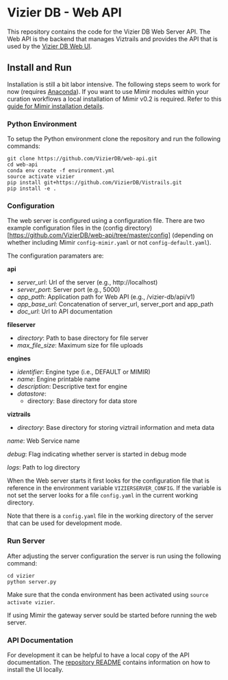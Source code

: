 # Vizier DB - Web API

This repository contains the code for the Vizier DB Web Server API. The Web API is the backend that manages Viztrails and provides the API that is used by the [Vizier DB Web UI](https://github.com/VizierDB/web-ui).

## Install and Run

Installation is still a bit labor intensive. The following steps seem to work for now (requires [Anaconda](https://conda.io/docs/user-guide/install/index.html)). If you want to use Mimir modules within your curation workflows a local installation of Mimir v0.2 is required. Refer to this [guide for Mimir installation details](https://github.com/VizierDB/Vistrails/tree/MimirPackage/vistrails/packages/mimir).

### Python Environment

To setup the Python environment clone the repository and run the following commands:

```
git clone https://github.com/VizierDB/web-api.git
cd web-api
conda env create -f environment.yml
source activate vizier
pip install git+https://github.com/VizierDB/Vistrails.git
pip install -e .
```

### Configuration

The web server is configured using a configuration file. There are two example configuration files in the (config directory)[https://github.com/VizierDB/web-api/tree/master/config] (depending on whether including Mimir ```config-mimir.yaml``` or not ```config-default.yaml```).

The configuration paramaters are:

**api**
- *server_url*: Url of the server (e.g., http://localhost)
- *server_port*: Server port (e.g., 5000)
- *app_path*: Application path for Web API (e.g., /vizier-db/api/v1)
- *app_base_url*: Concatenation of server_url, server_port and app_path
- *doc_url*: Url to API documentation

**fileserver**
- *directory*: Path to base directory for file server
- *max_file_size*: Maximum size for file uploads

**engines**
- *identifier*: Engine type (i.e., DEFAULT or MIMIR)
- *name*: Engine printable name
- *description*: Descriptive text for engine
- *datastore*:
  - directory: Base directory for data store

**viztrails**
 - *directory*: Base directory for storing viztrail information and meta data

*name*: Web Service name

*debug*: Flag indicating whether server is started in debug mode

*logs*: Path to log directory

When the Web server starts it first looks for the configuration file that is reference in the environment variable ```VIZIERSERVER_CONFIG```. If the variable is not set the server looks for a file ```config.yaml``` in the current working directory.

Note that there is a ```config.yaml``` file in the working directory of the server that can be used for development mode.

### Run Server

After adjusting the server configuration the server is run using the following command:

```
cd vizier
python server.py
```

Make sure that the conda environment has been activated using ```source activate vizier```.

If using Mimir the gateway server sould be started before running the web server.

### API Documentation

For development it can be helpful to have a local copy of the API documentation. The [repository README](https://github.com/VizierDB/webapi-swagger-ui) contains information on how to install the UI locally.
